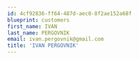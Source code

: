 ```yaml
---
id: 4cf92836-ff64-487d-aec0-8f2ae152a68f
blueprint: customers
first_name: IVAN
last_name: PERGOVNIK
email: ivan.pergovnik@gmail.com
title: 'IVAN PERGOVNIK'
---
```

